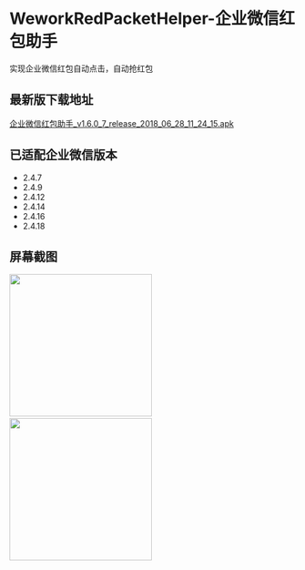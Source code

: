 # WeworkRedPacketHelper-企业微信红包助手
实现企业微信红包自动点击，自动抢红包

## 最新版下载地址
[企业微信红包助手_v1.6.0_7_release_2018_06_28_11_24_15.apk](https://github.com/chenyuebo/WeworkRedPacketHelper/raw/master/apk/%E4%BC%81%E4%B8%9A%E5%BE%AE%E4%BF%A1%E7%BA%A2%E5%8C%85%E5%8A%A9%E6%89%8B_v1.6.0_7_release_2018_06_28_11_24_15.apk)
## 已适配企业微信版本
- 2.4.7
- 2.4.9
- 2.4.12
- 2.4.14
- 2.4.16
- 2.4.18

## 屏幕截图

<img src="https://github.com/chenyuebo/WeworkRedPacketHelper/blob/master/%E5%B1%8F%E5%B9%95%E6%88%AA%E5%9B%BE/%E4%B8%BB%E7%95%8C%E9%9D%A2.png" width="250px"/>
&nbsp;&nbsp;&nbsp;&nbsp;&nbsp;
<img src="https://github.com/chenyuebo/WeworkRedPacketHelper/blob/master/%E5%B1%8F%E5%B9%95%E6%88%AA%E5%9B%BE/%E8%AE%BE%E7%BD%AE.png" width="250px"/>
